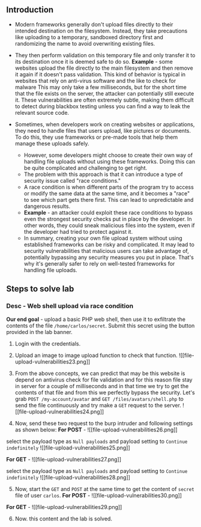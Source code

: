 ## Introduction
- Modern frameworks generally don't upload files directly to their intended destination on the filesystem. Instead, they take precautions like uploading to a temporary, sandboxed directory first and randomizing the name to avoid overwriting existing files.
- They then perform validation on this temporary file and only transfer it to its destination once it is deemed safe to do so.
**Example** - 
some websites upload the file directly to the main filesystem and then remove it again if it doesn't pass validation. This kind of behavior is typical in websites that rely on anti-virus software and the like to check for malware
This may only take a few milliseconds, but for the short time that the file exists on the server, the attacker can potentially still execute it.
These vulnerabilities are often extremely subtle, making them difficult to detect during blackbox testing unless you can find a way to leak the relevant source code.

- Sometimes, when developers work on creating websites or applications, they need to handle files that users upload, like pictures or documents. To do this, they use frameworks or pre-made tools that help them manage these uploads safely.
	- However, some developers might choose to create their own way of handling file uploads without using these frameworks. Doing this can be quite complicated and challenging to get right.
	- The problem with this approach is that it can introduce a type of security issue called "race conditions."
	- A race condition is when different parts of the program try to access or modify the same data at the same time, and it becomes a "race" to see which part gets there first. This can lead to unpredictable and dangerous results.
	- **Example** - an attacker could exploit these race conditions to bypass even the strongest security checks put in place by the developer. In other words, they could sneak malicious files into the system, even if the developer had tried to protect against it.
	- In summary, creating your own file upload system without using established frameworks can be risky and complicated. It may lead to security vulnerabilities that malicious users can take advantage of, potentially bypassing any security measures you put in place. That's why it's generally safer to rely on well-tested frameworks for handling file uploads.

## Steps to solve lab
### Desc - Web shell upload via race condition
**Our end goal** - upload a basic PHP web shell, then use it to exfiltrate the contents of the file `/home/carlos/secret`. Submit this secret using the button provided in the lab banner.

1. Login with the credentials.
2. Upload an image to image upload function to check that function.
![[file-upload-vulnerabilities23.png]]

3. From the above concepts, we can predict that may be this website is depend on antivirus check for file validation and for this reason file stay in server for a couple of milliseconds and in that time we try to get the contents of that file and from this we perfectly bypass the security. Let's grab `POST /my-account/avatar` and `GET /files/avatars/shell.php` to send the file continuously and try make a `GET` request to the server.
![[file-upload-vulnerabilities24.png]]

4. Now, send these two request to the burp intruder and following settings as shown below:
**For POST** - 
![[file-upload-vulnerabilities26.png]]

select the payload type as `Null payloads` and payload setting to `Continue indefinitely`
![[file-upload-vulnerabilities25.png]]

**For GET** - 
![[file-upload-vulnerabilities27.png]]

select the payload type as `Null payloads` and payload setting to `Continue indefinitely`
![[file-upload-vulnerabilities28.png]]

5. Now, start the `GET` and `POST` at the same time to get the content of `secret` file of user `carlos`.
**For POST** - 
![[file-upload-vulnerabilities30.png]]

**For GET** - 
![[file-upload-vulnerabilities29.png]]

6. Now. this content and the lab is solved.

